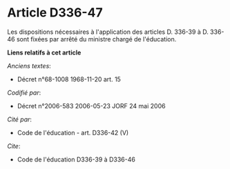 # Article D336-47

Les dispositions nécessaires à l'application des articles D. 336-39 à D. 336-46 sont fixées par arrêté du ministre chargé de
l'éducation.

**Liens relatifs à cet article**

_Anciens textes_:

  - Décret n°68-1008 1968-11-20 art. 15

_Codifié par_:

  - Décret n°2006-583 2006-05-23 JORF 24 mai 2006

_Cité par_:

  - Code de l'éducation - art. D336-42 (V)

_Cite_:

  - Code de l'éducation D336-39 à D336-46
